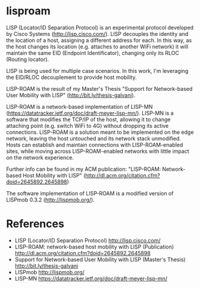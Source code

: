 lisproam
========
LISP (Locator/ID Separation Protocol) is an experimental protocol developed by Cisco Systems (http://lisp.cisco.com/).
LISP decouples the identity and the location of a host, assigning a different address for each.
In this way, as the host changes its location (e.g. attaches to another WiFi network) it will maintain the same EID (Endpoint Identificator), changing only its RLOC (Routing locator).

LISP is being used for multiple case scenarios. In this work, I'm leveraging the EID/RLOC decouplement to provide host mobility.

LISP-ROAM is the result of my Master's Thesis "Support for Network-based User Mobility with LISP" (http://bit.ly/thesis-galvani).

LISP-ROAM is a network-based implementation of LISP-MN (https://datatracker.ietf.org/doc/draft-meyer-lisp-mn/).
LISP-MN is a software that modifies the TCP/IP of the host, allowing it to change attaching point (e.g. switch WiFi to 4G) without dropping its active connections. LISP-ROAM is a solution meant to be implemented on the edge network, leaving the host untouched and its network stack unmodified.
Hosts can establish and maintain connections with LISP-ROAM-enabled sites, while moving across LISP-ROAM-enabled networks with little impact on the network experience.

Further info can be found in my ACM publication: "LISP-ROAM: Network-based Host Mobility with LISP" (http://dl.acm.org/citation.cfm?doid=2645892.2645898)

The software implementation of LISP-ROAM is a modified version of LISPmob 0.3.2 (http://lispmob.org/).

References
==========
* LISP (Locator/ID Separation Protocol) http://lisp.cisco.com/
* LISP-ROAM: network-based host mobility with LISP (Publication) http://dl.acm.org/citation.cfm?doid=2645892.2645898
* Support for Network-based User Mobility with LISP (Master's Thesis) http://bit.ly/thesis-galvani
* LISPmob http://lispmob.org/
* LISP-MN https://datatracker.ietf.org/doc/draft-meyer-lisp-mn/



